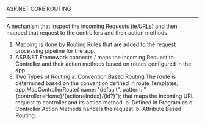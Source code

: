 ASP.NET CORE
ROUTING
********

A nechanism that inspect the incoming Requests (ie.URLs) and then mapped that request to the controllers and their action methods.
1. Mapping is done by Routing Rules that are added to the request processing pipeline for the app.
1. ASP.NET Framework connects / maps the incoming Request to Controller and their action methods based on routes configured in the app.
1. Two Types of Routing
	a. Convention Based Routing
		The route is determined based on the convention defined in route Templates;
		app.MapControllerRoute(
                name: "default",
                pattern: "{controller=Home}/{action=Index}/{id?}");
		that maps the incoming URL request to controller and its action method.
	b. Defined in Program.cs 
	c. Controller Action Methods handels the request.
	b. Attribute Based Routing.
